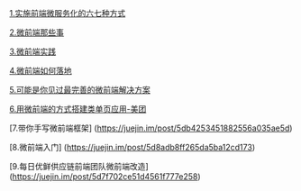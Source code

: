 
[1.实施前端微服务化的六七种方式](https://segmentfault.com/a/1190000015566927)     

[2.微前端那些事](https://microfrontends.cn/) 

[3.微前端实践](https://www.jianshu.com/p/41ab812df9e7) 

[4.微前端如何落地](https://baijiahao.baidu.com/s?id=1638313846156942854)  

[5.可能是你见过最完善的微前端解决方案](https://yq.aliyun.com/articles/715922) 

[6.用微前端的方式搭建类单页应用-美团](https://www.cnblogs.com/meituantech/p/9604591.html)  

[7.带你手写微前端框架] (https://juejin.im/post/5db4253451882556a035ae5d)

[8.微前端入门] (https://juejin.im/post/5d8adb8ff265da5ba12cd173)

[9.每日优鲜供应链前端团队微前端改造] (https://juejin.im/post/5d7f702ce51d4561f777e258)
